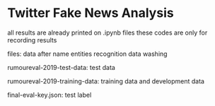 # Twitter Fake News Analysis
all results are already printed on .ipynb files
these codes are only for recording results  


files: data after name entities recognition data washing 

rumoureval-2019-test-data: test data

rumoureval-2019-training-data: training data and development data

final-eval-key.json: test label

